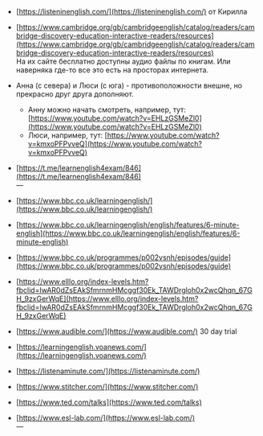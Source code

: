 - [https://listeninenglish.com/](https://listeninenglish.com/) от Кирилла   
- [https://www.cambridge.org/gb/cambridgeenglish/catalog/readers/cambridge-discovery-education-interactive-readers/resources](https://www.cambridge.org/gb/cambridgeenglish/catalog/readers/cambridge-discovery-education-interactive-readers/resources)  
  На их сайте бесплатно доступны аудио файлы по книгам. Или наверняка где-то все это есть на просторах интернета.  
  
- Анна (с севера) и Люси (с юга) - противоположности внешне, но прекрасно друг друга дополняют.  
	- Анну можно начать смотреть, например, тут:  [https://www.youtube.com/watch?v=EHLzGSMeZl0](https://www.youtube.com/watch?v=EHLzGSMeZl0)  
	- Люси, например, тут:  [https://www.youtube.com/watch?v=kmxoPFPvveQ](https://www.youtube.com/watch?v=kmxoPFPvveQ)  
  
- [https://t.me/learnenglish4exam/846](https://t.me/learnenglish4exam/846)  
—  
- [https://www.bbc.co.uk/learningenglish/](https://www.bbc.co.uk/learningenglish/)  
  
- [https://www.bbc.co.uk/learningenglish/english/features/6-minute-english](https://www.bbc.co.uk/learningenglish/english/features/6-minute-english)  
  
- [https://www.bbc.co.uk/programmes/p002vsnh/episodes/guide](https://www.bbc.co.uk/programmes/p002vsnh/episodes/guide)  
  
- [https://www.elllo.org/index-levels.htm?fbclid=IwAR0dZsEAkSfmrnmHMcggf30Ek_TAWDrgloh0x2wcQhqn_67GH_9zxGerWqE](https://www.elllo.org/index-levels.htm?fbclid=IwAR0dZsEAkSfmrnmHMcggf30Ek_TAWDrgloh0x2wcQhqn_67GH_9zxGerWqE)  
  
- [https://www.audible.com/](https://www.audible.com/) 30 day trial  
  
- [https://learningenglish.voanews.com/](https://learningenglish.voanews.com/)  
  
- [https://listenaminute.com/](https://listenaminute.com/)  
  
- [https://www.stitcher.com/](https://www.stitcher.com/)  
  
- [https://www.ted.com/talks](https://www.ted.com/talks)  
  
- [https://www.esl-lab.com/](https://www.esl-lab.com/)  
—
